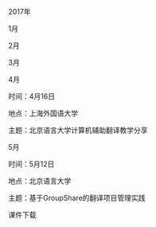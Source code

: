2017年

1月

2月

3月

4月

时间：4月16日

地点：上海外国语大学

主题：北京语言大学计算机辅助翻译教学分享

5月

时间：5月12日

地点：北京语言大学

主题：基于GroupShare的翻译项目管理实践

课件下载

